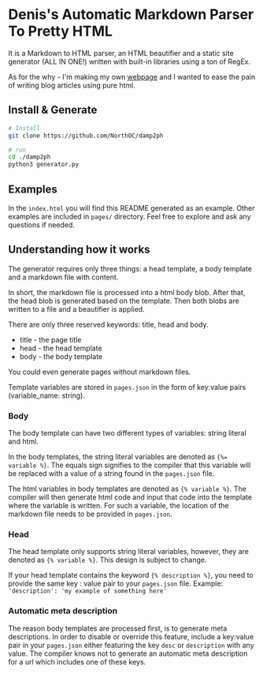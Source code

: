 # Denis's Automatic Markdown Parser To Pretty HTML

It is a Markdown to HTML parser, an HTML beautifier and a static site generator (ALL IN ONE!) written with built-in libraries using a ton of RegEx.

As for the why - I'm making my own [webpage](https://www.denislisunov.xyz) and I wanted to ease the pain of writing blog articles using pure html.

## Install & Generate

``` bash
# Install
git clone https://github.com/NorthOC/damp2ph

# run
cd ./damp2ph
python3 generator.py
```

## Examples

In the `index.html` you will find this README generated as an example. Other examples are included in `pages/` directory. Feel free to explore and ask any questions if needed.

## Understanding how it works

The generator requires only three things: a head template, a body template and a markdown file with content.

In short, the markdown file is processed into a html body blob. After that, the head blob is generated based on the template. Then both blobs are written to a file and a beautifier is applied.

There are only three reserved keywords: title, head and body.

* title - the page title
* head - the head template
* body - the body template

You could even generate pages without markdown files.

Template variables are stored in `pages.json` in the form of key:value pairs (variable_name: string). 

### Body

The body template can have two different types of variables: string literal and html. 

In the body templates, the string literal variables are denoted as `{%= variable %}`. The equals sign signifies to the compiler that this variable will be replaced with a value of a string found in the `pages.json` file.

The html variables in body templates are denoted as `{% variable %}`. The compiler will then generate html code and input that code into the template where the variable is written. For such a variable, the location of the markdown file needs to be provided in `pages.json`.

### Head

The head template only supports string literal variables, however, they are denoted as `{% variable %}`. This design is subject to change.

If your head template contains the keyword `{% description %}`, you need to provide the same key : value pair to your `pages.json` file. Example: `'description': 'my example of something here'`

### Automatic meta description

The reason body templates are processed first, is to generate meta descriptions. In order to disable or override this feature, include a key:value pair in your `pages.json` either featuring the key `desc` or `description` with any value. The compiler knows not to generate an automatic meta description for a url which includes one of these keys.